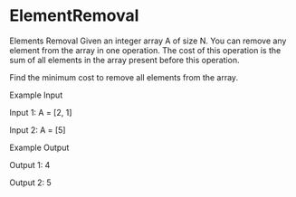# ElementRemoval

Elements Removal
Given an integer array A of size N. You can remove any element from the array in one operation.
The cost of this operation is the sum of all elements in the array present before this operation.

Find the minimum cost to remove all elements from the array.

Example Input

Input 1:
A = [2, 1]


Input 2:
A = [5]


Example Output

Output 1:
4

Output 2:
5

